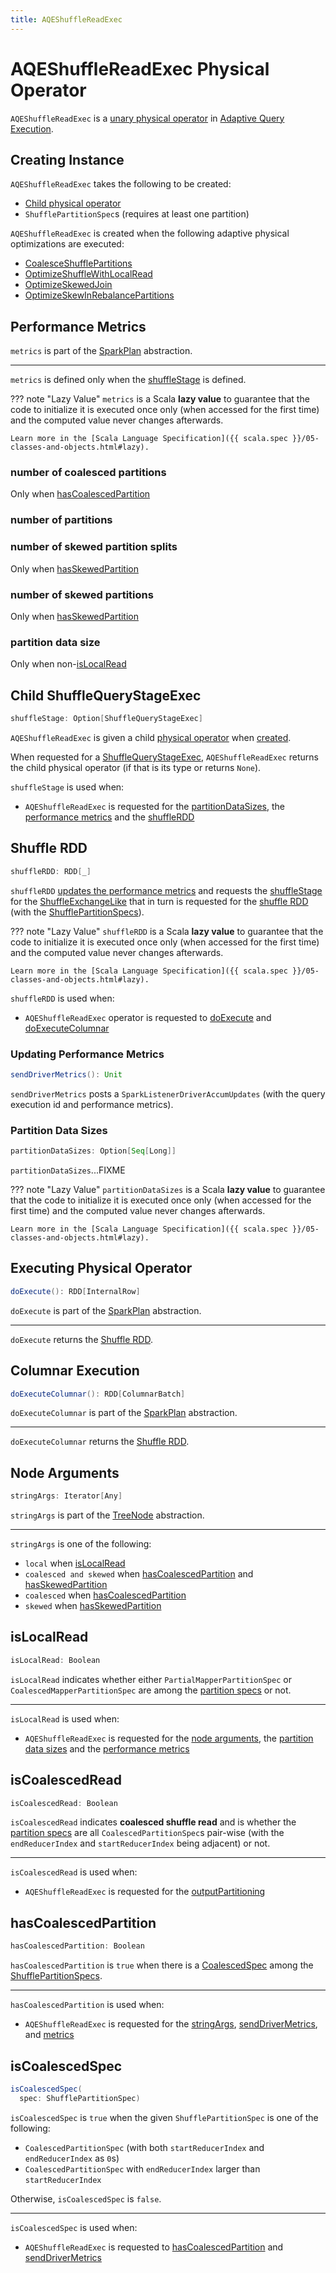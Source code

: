```yaml
---
title: AQEShuffleReadExec
---
```


# AQEShuffleReadExec Physical Operator

`AQEShuffleReadExec` is a [unary physical operator](UnaryExecNode.md) in [Adaptive Query Execution](../adaptive-query-execution/index.md).

## Creating Instance

`AQEShuffleReadExec` takes the following to be created:

* [Child physical operator](#child)
* <span id="partitionSpecs"> `ShufflePartitionSpec`s (requires at least one partition)

`AQEShuffleReadExec` is created when the following adaptive physical optimizations are executed:

* [CoalesceShufflePartitions](../physical-optimizations/CoalesceShufflePartitions.md#updateShuffleReads)
* [OptimizeShuffleWithLocalRead](../physical-optimizations/OptimizeShuffleWithLocalRead.md#createLocalRead)
* [OptimizeSkewedJoin](../physical-optimizations/OptimizeSkewedJoin.md#tryOptimizeJoinChildren)
* [OptimizeSkewInRebalancePartitions](../physical-optimizations/OptimizeSkewInRebalancePartitions.md#tryOptimizeSkewedPartitions)

## <span id="metrics"> Performance Metrics

`metrics` is part of the [SparkPlan](SparkPlan.md#metrics) abstraction.

---

`metrics` is defined only when the [shuffleStage](#shuffleStage) is defined.

??? note "Lazy Value"
    `metrics` is a Scala **lazy value** to guarantee that the code to initialize it is executed once only (when accessed for the first time) and the computed value never changes afterwards.

    Learn more in the [Scala Language Specification]({{ scala.spec }}/05-classes-and-objects.html#lazy).

### <span id="numCoalescedPartitions"> number of coalesced partitions

Only when [hasCoalescedPartition](#hasCoalescedPartition)

### <span id="numPartitions"> number of partitions

### <span id="numSkewedSplits"> number of skewed partition splits

Only when [hasSkewedPartition](#hasSkewedPartition)

### <span id="numSkewedPartitions"> number of skewed partitions

Only when [hasSkewedPartition](#hasSkewedPartition)

### <span id="partitionDataSize"> partition data size

Only when non-[isLocalRead](#isLocalRead)

## <span id="child"><span id="shuffleStage"> Child ShuffleQueryStageExec

```scala
shuffleStage: Option[ShuffleQueryStageExec]
```

`AQEShuffleReadExec` is given a child [physical operator](SparkPlan.md) when [created](#creating-instance).

When requested for a [ShuffleQueryStageExec](ShuffleQueryStageExec.md), `AQEShuffleReadExec` returns the child physical operator (if that is its type or returns `None`).

`shuffleStage` is used when:

* `AQEShuffleReadExec` is requested for the [partitionDataSizes](#partitionDataSizes), the [performance metrics](#metrics) and the [shuffleRDD](#shuffleRDD)

## <span id="shuffleRDD"> Shuffle RDD

```scala
shuffleRDD: RDD[_]
```

`shuffleRDD` [updates the performance metrics](#sendDriverMetrics) and requests the [shuffleStage](#shuffleStage) for the [ShuffleExchangeLike](#shuffle) that in turn is requested for the [shuffle RDD](ShuffleExchangeLike.md#getShuffleRDD) (with the [ShufflePartitionSpecs](#partitionSpecs)).

??? note "Lazy Value"
    `shuffleRDD` is a Scala **lazy value** to guarantee that the code to initialize it is executed once only (when accessed for the first time) and the computed value never changes afterwards.

    Learn more in the [Scala Language Specification]({{ scala.spec }}/05-classes-and-objects.html#lazy).

`shuffleRDD` is used when:

* `AQEShuffleReadExec` operator is requested to [doExecute](#doExecute) and [doExecuteColumnar](#doExecuteColumnar)

### <span id="sendDriverMetrics"> Updating Performance Metrics

```scala
sendDriverMetrics(): Unit
```

`sendDriverMetrics` posts a `SparkListenerDriverAccumUpdates` (with the query execution id and performance metrics).

### <span id="partitionDataSizes"> Partition Data Sizes

```scala
partitionDataSizes: Option[Seq[Long]]
```

`partitionDataSizes`...FIXME

??? note "Lazy Value"
    `partitionDataSizes` is a Scala **lazy value** to guarantee that the code to initialize it is executed once only (when accessed for the first time) and the computed value never changes afterwards.

    Learn more in the [Scala Language Specification]({{ scala.spec }}/05-classes-and-objects.html#lazy).

## <span id="doExecute"> Executing Physical Operator

```scala
doExecute(): RDD[InternalRow]
```

`doExecute` is part of the [SparkPlan](SparkPlan.md#doExecute) abstraction.

---

`doExecute` returns the [Shuffle RDD](#shuffleRDD).

## <span id="doExecuteColumnar"> Columnar Execution

```scala
doExecuteColumnar(): RDD[ColumnarBatch]
```

`doExecuteColumnar` is part of the [SparkPlan](SparkPlan.md#doExecuteColumnar) abstraction.

---

`doExecuteColumnar` returns the [Shuffle RDD](#shuffleRDD).

## <span id="stringArgs"> Node Arguments

```scala
stringArgs: Iterator[Any]
```

`stringArgs` is part of the [TreeNode](../catalyst/TreeNode.md#stringArgs) abstraction.

---

`stringArgs` is one of the following:

* `local` when [isLocalRead](#isLocalRead)
* `coalesced and skewed` when [hasCoalescedPartition](#hasCoalescedPartition) and [hasSkewedPartition](#hasSkewedPartition)
* `coalesced` when [hasCoalescedPartition](#hasCoalescedPartition)
* `skewed` when [hasSkewedPartition](#hasSkewedPartition)

## <span id="isLocalRead"> isLocalRead

```scala
isLocalRead: Boolean
```

`isLocalRead` indicates whether either `PartialMapperPartitionSpec` or `CoalescedMapperPartitionSpec` are among the [partition specs](#partitionSpecs) or not.

---

`isLocalRead` is used when:

* `AQEShuffleReadExec` is requested for the [node arguments](#stringArgs), the [partition data sizes](#partitionDataSizes) and the [performance metrics](#metrics)

## <span id="isCoalescedRead"> isCoalescedRead

```scala
isCoalescedRead: Boolean
```

`isCoalescedRead` indicates **coalesced shuffle read** and is whether the [partition specs](#partitionSpecs) are all `CoalescedPartitionSpec`s pair-wise (with the `endReducerIndex` and `startReducerIndex` being adjacent) or not.

---

`isCoalescedRead` is used when:

* `AQEShuffleReadExec` is requested for the [outputPartitioning](#outputPartitioning)

## <span id="hasCoalescedPartition"> hasCoalescedPartition

```scala
hasCoalescedPartition: Boolean
```

`hasCoalescedPartition` is `true` when there is a [CoalescedSpec](#isCoalescedSpec) among the [ShufflePartitionSpecs](#partitionSpecs).

---

`hasCoalescedPartition` is used when:

* `AQEShuffleReadExec` is requested for the [stringArgs](#stringArgs), [sendDriverMetrics](#sendDriverMetrics), and [metrics](#metrics)

## <span id="isCoalescedSpec"> isCoalescedSpec

```scala
isCoalescedSpec(
  spec: ShufflePartitionSpec)
```

`isCoalescedSpec` is `true` when the given `ShufflePartitionSpec` is one of the following:

* `CoalescedPartitionSpec` (with both `startReducerIndex` and `endReducerIndex` as `0`s)
* `CoalescedPartitionSpec` with `endReducerIndex` larger than `startReducerIndex`

Otherwise, `isCoalescedSpec` is `false`.

---

`isCoalescedSpec` is used when:

* `AQEShuffleReadExec` is requested to [hasCoalescedPartition](#hasCoalescedPartition) and [sendDriverMetrics](#sendDriverMetrics)
